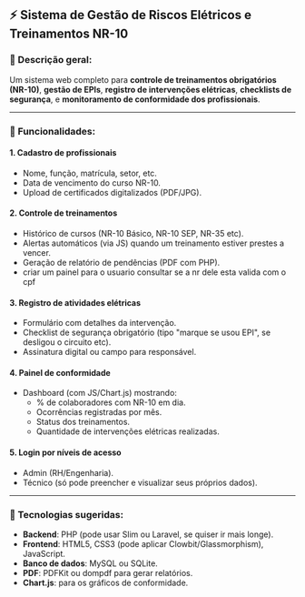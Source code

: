 

## ⚡ **Sistema de Gestão de Riscos Elétricos e Treinamentos NR-10**

### 🧠 Descrição geral:
Um sistema web completo para **controle de treinamentos obrigatórios (NR-10)**, **gestão de EPIs**, **registro de intervenções elétricas**, **checklists de segurança**, e **monitoramento de conformidade dos profissionais**.

---

### 🧩 Funcionalidades:
#### 1. **Cadastro de profissionais**
- Nome, função, matrícula, setor, etc.
- Data de vencimento do curso NR-10.
- Upload de certificados digitalizados (PDF/JPG).






#### 2. **Controle de treinamentos**
- Histórico de cursos (NR-10 Básico, NR-10 SEP, NR-35 etc).
- Alertas automáticos (via JS) quando um treinamento estiver prestes a vencer.
- Geração de relatório de pendências (PDF com PHP).
- criar um painel para o usuario consultar se a nr dele esta valida com o cpf

#### 3. **Registro de atividades elétricas**
- Formulário com detalhes da intervenção.
- Checklist de segurança obrigatório (tipo "marque se usou EPI", se desligou o circuito etc).
- Assinatura digital ou campo para responsável.

#### 4. **Painel de conformidade**
- Dashboard (com JS/Chart.js) mostrando:
  - % de colaboradores com NR-10 em dia.
  - Ocorrências registradas por mês.
  - Status dos treinamentos.
  - Quantidade de intervenções elétricas realizadas.

#### 5. **Login por níveis de acesso**
- Admin (RH/Engenharia).
- Técnico (só pode preencher e visualizar seus próprios dados).

---

### 🧰 Tecnologias sugeridas:
- **Backend**: PHP (pode usar Slim ou Laravel, se quiser ir mais longe).
- **Frontend**: HTML5, CSS3 (pode aplicar Clowbit/Glassmorphism), JavaScript.
- **Banco de dados**: MySQL ou SQLite.
- **PDF**: PDFKit ou dompdf para gerar relatórios.
- **Chart.js**: para os gráficos de conformidade.

